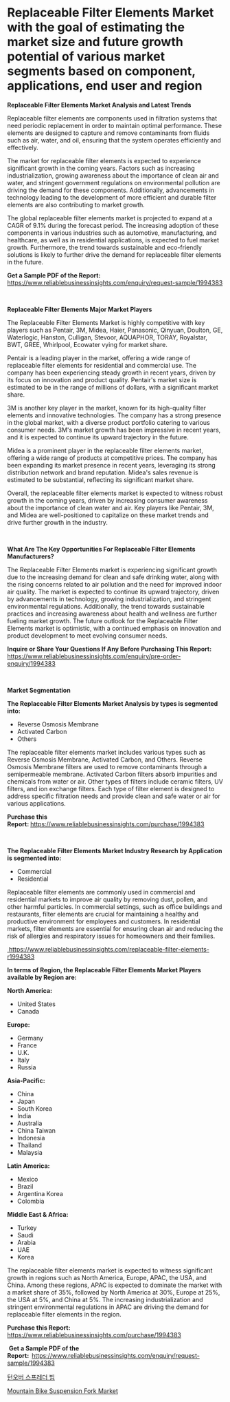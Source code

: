<p><h1>Replaceable Filter Elements Market with the goal of estimating the market size and future growth potential of various market segments based on component, applications, end user and region</h1></p><p><strong>Replaceable Filter Elements Market Analysis and Latest Trends</strong></p>
<p><p>Replaceable filter elements are components used in filtration systems that need periodic replacement in order to maintain optimal performance. These elements are designed to capture and remove contaminants from fluids such as air, water, and oil, ensuring that the system operates efficiently and effectively.</p><p>The market for replaceable filter elements is expected to experience significant growth in the coming years. Factors such as increasing industrialization, growing awareness about the importance of clean air and water, and stringent government regulations on environmental pollution are driving the demand for these components. Additionally, advancements in technology leading to the development of more efficient and durable filter elements are also contributing to market growth.</p><p>The global replaceable filter elements market is projected to expand at a CAGR of 9.1% during the forecast period. The increasing adoption of these components in various industries such as automotive, manufacturing, and healthcare, as well as in residential applications, is expected to fuel market growth. Furthermore, the trend towards sustainable and eco-friendly solutions is likely to further drive the demand for replaceable filter elements in the future.</p></p>
<p><strong>Get a Sample PDF of the Report:&nbsp;</strong> <a href="https://www.reliablebusinessinsights.com/enquiry/request-sample/1994383">https://www.reliablebusinessinsights.com/enquiry/request-sample/1994383</a></p>
<p>&nbsp;</p>
<p><strong>Replaceable Filter Elements Major Market Players</strong></p>
<p><p>The Replaceable Filter Elements Market is highly competitive with key players such as Pentair, 3M, Midea, Haier, Panasonic, Qinyuan, Doulton, GE, Waterlogic, Hanston, Culligan, Stevoor, AQUAPHOR, TORAY, Royalstar, BWT, GREE, Whirlpool, Ecowater vying for market share.</p><p>Pentair is a leading player in the market, offering a wide range of replaceable filter elements for residential and commercial use. The company has been experiencing steady growth in recent years, driven by its focus on innovation and product quality. Pentair's market size is estimated to be in the range of millions of dollars, with a significant market share.</p><p>3M is another key player in the market, known for its high-quality filter elements and innovative technologies. The company has a strong presence in the global market, with a diverse product portfolio catering to various consumer needs. 3M's market growth has been impressive in recent years, and it is expected to continue its upward trajectory in the future.</p><p>Midea is a prominent player in the replaceable filter elements market, offering a wide range of products at competitive prices. The company has been expanding its market presence in recent years, leveraging its strong distribution network and brand reputation. Midea's sales revenue is estimated to be substantial, reflecting its significant market share.</p><p>Overall, the replaceable filter elements market is expected to witness robust growth in the coming years, driven by increasing consumer awareness about the importance of clean water and air. Key players like Pentair, 3M, and Midea are well-positioned to capitalize on these market trends and drive further growth in the industry.</p></p>
<p>&nbsp;</p>
<p><strong>What Are The Key Opportunities For Replaceable Filter Elements Manufacturers?</strong></p>
<p><p>The Replaceable Filter Elements market is experiencing significant growth due to the increasing demand for clean and safe drinking water, along with the rising concerns related to air pollution and the need for improved indoor air quality. The market is expected to continue its upward trajectory, driven by advancements in technology, growing industrialization, and stringent environmental regulations. Additionally, the trend towards sustainable practices and increasing awareness about health and wellness are further fueling market growth. The future outlook for the Replaceable Filter Elements market is optimistic, with a continued emphasis on innovation and product development to meet evolving consumer needs.</p></p>
<p><strong>Inquire or Share Your Questions If Any Before Purchasing This Report:</strong> <a href="https://www.reliablebusinessinsights.com/enquiry/pre-order-enquiry/1994383">https://www.reliablebusinessinsights.com/enquiry/pre-order-enquiry/1994383</a></p>
<p>&nbsp;</p>
<p><strong>Market Segmentation</strong></p>
<p><strong>The Replaceable Filter Elements Market Analysis by types is segmented into:</strong></p>
<p><ul><li>Reverse Osmosis Membrane</li><li>Activated Carbon</li><li>Others</li></ul></p>
<p><p>The replaceable filter elements market includes various types such as Reverse Osmosis Membrane, Activated Carbon, and Others. Reverse Osmosis Membrane filters are used to remove contaminants through a semipermeable membrane. Activated Carbon filters absorb impurities and chemicals from water or air. Other types of filters include ceramic filters, UV filters, and ion exchange filters. Each type of filter element is designed to address specific filtration needs and provide clean and safe water or air for various applications.</p></p>
<p><strong>Purchase this Report:&nbsp;</strong><a href="https://www.reliablebusinessinsights.com/purchase/1994383">https://www.reliablebusinessinsights.com/purchase/1994383</a></p>
<p>&nbsp;</p>
<p><strong>The Replaceable Filter Elements Market Industry Research by Application is segmented into:</strong></p>
<p><ul><li>Commercial</li><li>Residential</li></ul></p>
<p><p>Replaceable filter elements are commonly used in commercial and residential markets to improve air quality by removing dust, pollen, and other harmful particles. In commercial settings, such as office buildings and restaurants, filter elements are crucial for maintaining a healthy and productive environment for employees and customers. In residential markets, filter elements are essential for ensuring clean air and reducing the risk of allergies and respiratory issues for homeowners and their families.</p></p>
<p><a href="https://www.reliablebusinessinsights.com/replaceable-filter-elements-r1994383">&nbsp;https://www.reliablebusinessinsights.com/replaceable-filter-elements-r1994383</a></p>
<p><strong>In terms of Region, the Replaceable Filter Elements Market Players available by Region are:</strong></p>
<p>
    <p> <strong> North America: </strong>
        <ul>
            <li>United States</li>
            <li>Canada</li>
        </ul>
        </p> 
    <p> <strong> Europe: </strong>
        <ul>
            <li>Germany</li>
            <li>France</li>
            <li>U.K.</li>
            <li>Italy</li>
            <li>Russia</li>
        </ul>
        </p> 
    <p> <strong> Asia-Pacific: </strong>
        <ul>
            <li>China</li>
            <li>Japan</li>
            <li>South Korea</li>
            <li>India</li>
            <li>Australia</li>
            <li>China Taiwan</li>
            <li>Indonesia</li>
            <li>Thailand</li>
            <li>Malaysia</li>
        </ul>
        </p> 
    <p> <strong> Latin America: </strong>
        <ul>
            <li>Mexico</li>
            <li>Brazil</li>
            <li>Argentina Korea</li>
            <li>Colombia</li>
        </ul>
        </p> 
    <p> <strong> Middle East & Africa: </strong>
        <ul>
            <li>Turkey</li>
            <li>Saudi</li>
            <li>Arabia</li>
            <li>UAE</li>
            <li>Korea</li>
        </ul>
    </p>
    </p>
<p><p>The replaceable filter elements market is expected to witness significant growth in regions such as North America, Europe, APAC, the USA, and China. Among these regions, APAC is expected to dominate the market with a market share of 35%, followed by North America at 30%, Europe at 25%, the USA at 5%, and China at 5%. The increasing industrialization and stringent environmental regulations in APAC are driving the demand for replaceable filter elements in the region.</p></p>
<p><strong>Purchase this Report: </strong><a href="https://www.reliablebusinessinsights.com/purchase/1994383">https://www.reliablebusinessinsights.com/purchase/1994383</a></p>
<p>&nbsp;<strong>Get a Sample PDF of the Report:&nbsp;&nbsp;</strong><a href="https://www.reliablebusinessinsights.com/enquiry/request-sample/1994383">https://www.reliablebusinessinsights.com/enquiry/request-sample/1994383</a></p>
<p><strong></strong></p>
<p><p><a href="https://github.com/JackieFauhey9089475/Market-Research-Report-List-2/blob/main/1241614154441.md">턴오버 스프레더 빔</a></p><p><a href="https://github.com/theanastasiyah/Market-Research-Report-List-1/blob/main/mountain-bike-suspension-fork-market.md">Mountain Bike Suspension Fork Market</a></p></p>